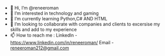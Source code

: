 - 👋 Hi, I’m @reneeroman
- 👀 I’m interested in technology and gaming 
- 🌱 I’m currently learning Python,C# AND HTML
- 💞️ I’m looking to collaborate with companies and clients to excersise my skills and add to my experience 
- 📫 How to reach me : LinkedIn - https://www.linkedin.com/in/reneeroman/     Email - reneeroman212@gmail.com 

<!---
reneeroman/reneeroman is a ✨ special ✨ repository because its `README.md` (this file) appears on your GitHub profile.
You can click the Preview link to take a look at your changes.
--->
